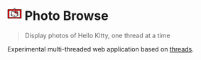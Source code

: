 # ![Photo Browse](https://raw.githubusercontent.com/gmarty/photo-browse/master/img/icons/32.png "Photo Browse") Photo Browse

> Display photos of Hello Kitty, one thread at a time

Experimental multi-threaded web application based on [threads](https://github.com/gaia-components/threads).
